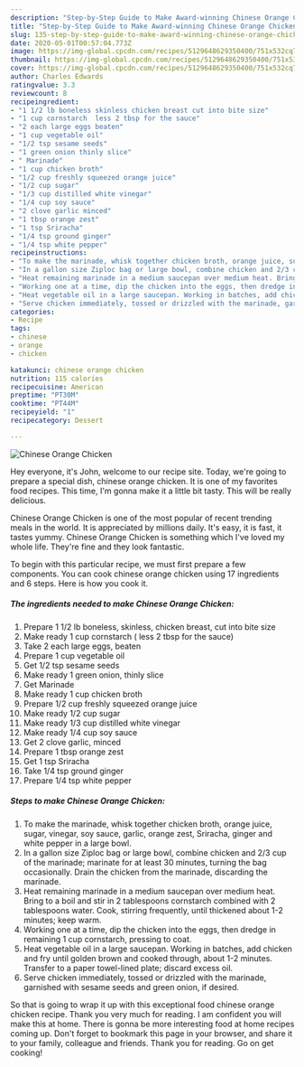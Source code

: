 ```yaml
---
description: "Step-by-Step Guide to Make Award-winning Chinese Orange Chicken"
title: "Step-by-Step Guide to Make Award-winning Chinese Orange Chicken"
slug: 135-step-by-step-guide-to-make-award-winning-chinese-orange-chicken
date: 2020-05-01T00:57:04.773Z
image: https://img-global.cpcdn.com/recipes/5129648629350400/751x532cq70/chinese-orange-chicken-recipe-main-photo.jpg
thumbnail: https://img-global.cpcdn.com/recipes/5129648629350400/751x532cq70/chinese-orange-chicken-recipe-main-photo.jpg
cover: https://img-global.cpcdn.com/recipes/5129648629350400/751x532cq70/chinese-orange-chicken-recipe-main-photo.jpg
author: Charles Edwards
ratingvalue: 3.3
reviewcount: 8
recipeingredient:
- "1 1/2 lb boneless skinless chicken breast cut into bite size"
- "1 cup cornstarch  less 2 tbsp for the sauce"
- "2 each large eggs beaten"
- "1 cup vegetable oil"
- "1/2 tsp sesame seeds"
- "1 green onion thinly slice"
- " Marinade"
- "1 cup chicken broth"
- "1/2 cup freshly squeezed orange juice"
- "1/2 cup sugar"
- "1/3 cup distilled white vinegar"
- "1/4 cup soy sauce"
- "2 clove garlic minced"
- "1 tbsp orange zest"
- "1 tsp Sriracha"
- "1/4 tsp ground ginger"
- "1/4 tsp white pepper"
recipeinstructions:
- "To make the marinade, whisk together chicken broth, orange juice, sugar, vinegar, soy sauce, garlic, orange zest, Sriracha, ginger and white pepper in a large bowl."
- "In a gallon size Ziploc bag or large bowl, combine chicken and 2/3 cup of the marinade; marinate for at least 30 minutes, turning the bag occasionally. Drain the chicken from the marinade, discarding the marinade."
- "Heat remaining marinade in a medium saucepan over medium heat. Bring to a boil and stir in 2 tablespoons cornstarch combined with 2 tablespoons water. Cook, stirring frequently, until thickened about 1-2 minutes; keep warm."
- "Working one at a time, dip the chicken into the eggs, then dredge in remaining 1 cup cornstarch, pressing to coat."
- "Heat vegetable oil in a large saucepan. Working in batches, add chicken and fry until golden brown and cooked through, about 1-2 minutes. Transfer to a paper towel-lined plate; discard excess oil."
- "Serve chicken immediately, tossed or drizzled with the marinade, garnished with sesame seeds and green onion, if desired."
categories:
- Recipe
tags:
- chinese
- orange
- chicken

katakunci: chinese orange chicken 
nutrition: 115 calories
recipecuisine: American
preptime: "PT30M"
cooktime: "PT44M"
recipeyield: "1"
recipecategory: Dessert

---
```



![Chinese Orange Chicken](https://img-global.cpcdn.com/recipes/5129648629350400/751x532cq70/chinese-orange-chicken-recipe-main-photo.jpg)

Hey everyone, it's John, welcome to our recipe site. Today, we're going to prepare a special dish, chinese orange chicken. It is one of my favorites food recipes. This time, I'm gonna make it a little bit tasty. This will be really delicious.



Chinese Orange Chicken is one of the most popular of recent trending meals in the world. It is appreciated by millions daily. It's easy, it is fast, it tastes yummy. Chinese Orange Chicken is something which I've loved my whole life. They're fine and they look fantastic.


To begin with this particular recipe, we must first prepare a few components. You can cook chinese orange chicken using 17 ingredients and 6 steps. Here is how you cook it.

<!--inarticleads1-->

##### The ingredients needed to make Chinese Orange Chicken:

1. Prepare 1 1/2 lb boneless, skinless, chicken breast, cut into bite size
1. Make ready 1 cup cornstarch ( less 2 tbsp for the sauce)
1. Take 2 each large eggs, beaten
1. Prepare 1 cup vegetable oil
1. Get 1/2 tsp sesame seeds
1. Make ready 1 green onion, thinly slice
1. Get  Marinade
1. Make ready 1 cup chicken broth
1. Prepare 1/2 cup freshly squeezed orange juice
1. Make ready 1/2 cup sugar
1. Make ready 1/3 cup distilled white vinegar
1. Make ready 1/4 cup soy sauce
1. Get 2 clove garlic, minced
1. Prepare 1 tbsp orange zest
1. Get 1 tsp Sriracha
1. Take 1/4 tsp ground ginger
1. Prepare 1/4 tsp white pepper




<!--inarticleads2-->

##### Steps to make Chinese Orange Chicken:

1. To make the marinade, whisk together chicken broth, orange juice, sugar, vinegar, soy sauce, garlic, orange zest, Sriracha, ginger and white pepper in a large bowl.
1. In a gallon size Ziploc bag or large bowl, combine chicken and 2/3 cup of the marinade; marinate for at least 30 minutes, turning the bag occasionally. Drain the chicken from the marinade, discarding the marinade.
1. Heat remaining marinade in a medium saucepan over medium heat. Bring to a boil and stir in 2 tablespoons cornstarch combined with 2 tablespoons water. Cook, stirring frequently, until thickened about 1-2 minutes; keep warm.
1. Working one at a time, dip the chicken into the eggs, then dredge in remaining 1 cup cornstarch, pressing to coat.
1. Heat vegetable oil in a large saucepan. Working in batches, add chicken and fry until golden brown and cooked through, about 1-2 minutes. Transfer to a paper towel-lined plate; discard excess oil.
1. Serve chicken immediately, tossed or drizzled with the marinade, garnished with sesame seeds and green onion, if desired.




So that is going to wrap it up with this exceptional food chinese orange chicken recipe. Thank you very much for reading. I am confident you will make this at home. There is gonna be more interesting food at home recipes coming up. Don't forget to bookmark this page in your browser, and share it to your family, colleague and friends. Thank you for reading. Go on get cooking!
